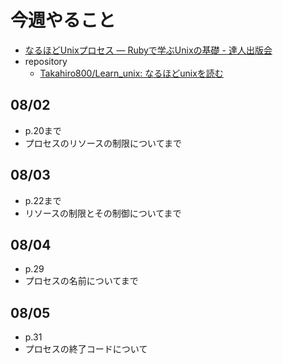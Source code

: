 # 今週やること
- [なるほどUnixプロセス ― Rubyで学ぶUnixの基礎 - 達人出版会](https://tatsu-zine.com/books/naruhounix)
- repository
  - [Takahiro800/Learn_unix: なるほどunixを読む](https://github.com/Takahiro800/Learn_unix)

## 08/02
- p.20まで
- プロセスのリソースの制限についてまで

## 08/03
- p.22まで
- リソースの制限とその制御についてまで

## 08/04
- p.29
- プロセスの名前についてまで

## 08/05
- p.31
- プロセスの終了コードについて